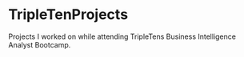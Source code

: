 # TripleTenProjects
Projects I worked on while attending TripleTens Business Intelligence Analyst Bootcamp.
